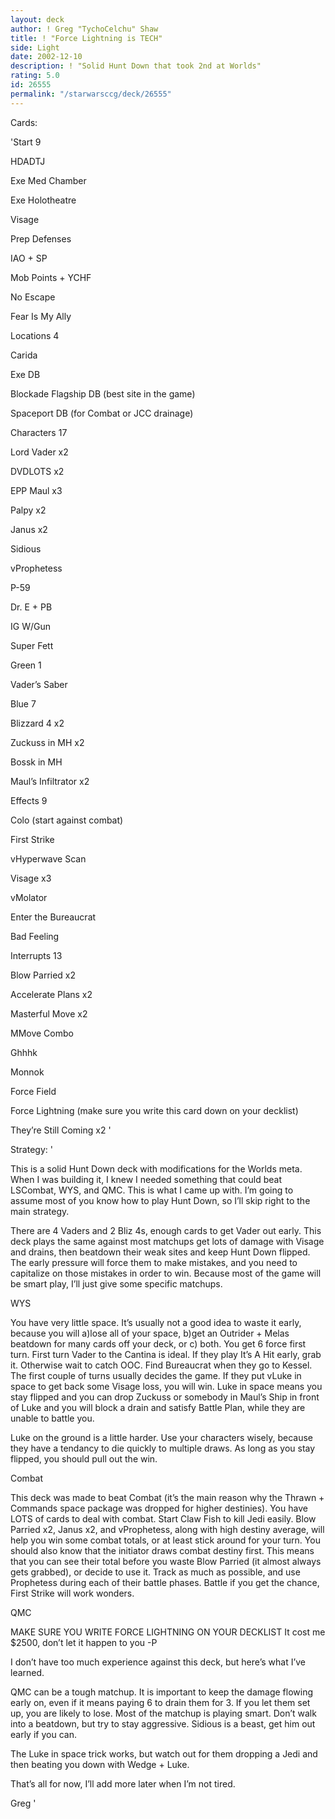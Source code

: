 ```yaml
---
layout: deck
author: ! Greg "TychoCelchu" Shaw
title: ! "Force Lightning is TECH"
side: Light
date: 2002-12-10
description: ! "Solid Hunt Down that took 2nd at Worlds"
rating: 5.0
id: 26555
permalink: "/starwarsccg/deck/26555"
---
```

Cards: 

'Start 9

HDADTJ

Exe Med Chamber

Exe Holotheatre

Visage

Prep Defenses

IAO + SP

Mob Points + YCHF

No Escape

Fear Is My Ally


Locations 4

Carida

Exe DB

Blockade Flagship DB (best site in the game)

Spaceport DB (for Combat or JCC drainage)


Characters 17

Lord Vader x2

DVDLOTS x2

EPP Maul x3

Palpy x2

Janus x2

Sidious

vProphetess

P-59

Dr. E + PB

IG W/Gun

Super Fett


Green 1

Vader’s Saber


Blue 7

Blizzard 4 x2

Zuckuss in MH x2

Bossk in MH

Maul’s Infiltrator x2


Effects 9

Colo (start against combat)

First Strike

vHyperwave Scan

Visage x3

vMolator

Enter the Bureaucrat

Bad Feeling


Interrupts 13

Blow Parried x2

Accelerate Plans x2

Masterful Move x2

MMove Combo

Ghhhk

Monnok

Force Field

Force Lightning (make sure you write this card down on your decklist)

They’re Still Coming x2 '

Strategy: '

This is a solid Hunt Down deck with modifications for the Worlds meta. When I was building it, I knew I needed something that could beat LSCombat, WYS, and QMC. This is what I came up with. I’m going to assume most of you know how to play Hunt Down, so I’ll skip right to the main strategy.


There are 4 Vaders and 2 Bliz 4s, enough cards to get Vader out early. This deck plays the same against most matchups get lots of damage with Visage and drains, then beatdown their weak sites and keep Hunt Down flipped. The early pressure will force them to make mistakes, and you need to capitalize on those mistakes in order to win. Because most of the game will be smart play, I’ll just give some specific matchups.


WYS

You have very little space. It’s usually not a good idea to waste it early, because you will a)lose all of your space, b)get an Outrider + Melas beatdown for many cards off your deck, or c) both. You get 6 force first turn. First turn Vader to the Cantina is ideal. If they play It’s A Hit early, grab it. Otherwise wait to catch OOC. Find Bureaucrat when they go to Kessel. The first couple of turns usually decides the game. If they put vLuke in space to get back some Visage loss, you will win. Luke in space means you stay flipped and you can drop Zuckuss or somebody in Maul’s Ship in front of Luke and you will block a drain and satisfy Battle Plan, while they are unable to battle you.

Luke on the ground is a little harder. Use your characters wisely, because they have a tendancy to die quickly to multiple draws. As long as you stay flipped, you should pull out the win.


Combat

This deck was made to beat Combat (it’s the main reason why the Thrawn + Commands space package was dropped for higher destinies). You have LOTS of cards to deal with combat. Start Claw Fish to kill Jedi easily. Blow Parried x2, Janus x2, and vProphetess, along with high destiny average, will help you win some combat totals, or at least stick around for your turn. You should also know that the initiator draws combat destiny first. This means that you can see their total before you waste Blow Parried (it almost always gets grabbed), or decide to use it. Track as much as possible, and use Prophetess during each of their battle phases. Battle if you get the chance, First Strike will work wonders.


QMC

MAKE SURE YOU WRITE FORCE LIGHTNING ON YOUR DECKLIST It cost me $2500, don’t let it happen to you -P

I don’t have too much experience against this deck, but here’s what I’ve learned.

QMC can be a tough matchup.  It is important to keep the damage flowing early on, even if it means paying 6 to drain them for 3. If you let them set up, you are likely to lose. Most of the matchup is playing smart. Don’t walk into a beatdown, but try to stay aggressive. Sidious is a beast, get him out early if you can.

The Luke in space trick works, but watch out for them dropping a Jedi and then beating you down with Wedge + Luke.


That’s all for now, I’ll add more later when I’m not tired.


Greg '
